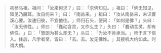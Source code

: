 
> 初参马祖。祖问：​「汝来何求？​」曰：​「求佛知见。​」祖曰：​「佛无知见，知见乃魔耳。汝自何来？​」曰：​「南岳来。​」祖曰：​「汝从南岳来，未识曹溪心要。汝速归彼，不宜他往。​」师归石头，便问：​「如何是佛？​」头曰：​「汝无佛性。​」师曰：​「蠢动含灵，又作么生？​」头曰：​「蠢动含灵，却有佛性。​」曰：​「慧朗为甚么却无？​」头曰：​「为汝不肯承当。​」师于言下信入。住后，凡学者至，皆曰：​「去。去。汝无佛性。​」其接机大约如此。时谓大朗。
